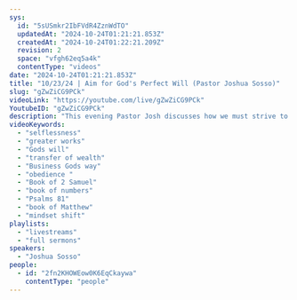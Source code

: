 ```yaml
---
sys:
  id: "5sUSmkr2IbFVdR4ZznWdTO"
  updatedAt: "2024-10-24T01:21:21.853Z"
  createdAt: "2024-10-24T01:22:21.209Z"
  revision: 2
  space: "vfgh62eq5a4k"
  contentType: "videos"
date: "2024-10-24T01:21:21.853Z"
title: "10/23/24 | Aim for God's Perfect Will (Pastor Joshua Sosso)"
slug: "gZwZiCG9PCk"
videoLink: "https://youtube.com/live/gZwZiCG9PCk"
YoutubeID: "gZwZiCG9PCk"
description: "This evening Pastor Josh discusses how we must strive to do God's will in every area of our lives. Being a student of the word of God isn't enough. We need to be a student of the Holy Spirit in order to read the Bible correctly. This is how we are going to get new revelations. Otherwise, we are just reading another book. God takes imperfect people and God revises them. We need to get out of our selfish needs, but we need to do what God wants. Stop trying to fit God in a box. We have to die to ourselves daily in order to do this. If God isn't in your plans or designs, it's in the world's system. This sermon was delivered at Freedom Fellowship Church International in San Antonio, TX.\n"
videoKeywords:
  - "selflessness"
  - "greater works"
  - "Gods will"
  - "transfer of wealth"
  - "Business Gods way"
  - "obedience "
  - "Book of 2 Samuel"
  - "book of numbers"
  - "Psalms 81"
  - "book of Matthew"
  - "mindset shift"
playlists:
  - "livestreams"
  - "full sermons"
speakers:
  - "Joshua Sosso"
people:
  - id: "2fn2KHOWEow0K6EqCkaywa"
    contentType: "people"
---
```

